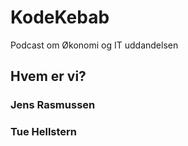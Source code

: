 # KodeKebab
Podcast om Økonomi og IT uddandelsen

## Hvem er vi?

### Jens Rasmussen

### Tue Hellstern
